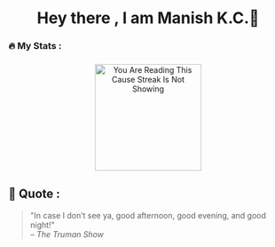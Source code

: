 <h1 align="center">Hey there , I am Manish K.C.👋</h1>


<h3 align="left">🔥   My Stats :</h3>

###

<div align="center">
  <img src="https://streak-stats.demolab.com?user=manishkc030&locale=en&mode=daily&theme=dark&hide_border=false&border_radius=5&border=3" height="192" alt=" You Are Reading This Cause Streak Is Not Showing"  />
</div>

   
## 💬 Quote :

> "In case I don’t see ya, good afternoon, good evening, and good night!"  
> – *The Truman Show*


###
